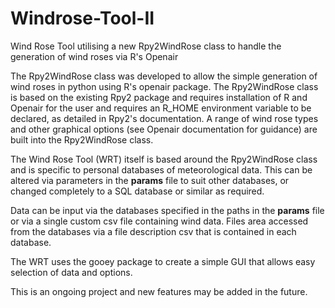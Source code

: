 # Windrose-Tool-II
Wind Rose Tool utilising a new Rpy2WindRose class to handle the generation of wind roses via R's Openair

The Rpy2WindRose class was developed to allow the simple generation of wind roses in python using R's openair package. The Rpy2WindRose class is based on the existing Rpy2 package and requires installation of R and Openair for the user and requires an R_HOME environment variable to be declared, as detailed in Rpy2's documentation. A range of wind rose types and other graphical options (see Openair documentation for guidance) are built into the Rpy2WindRose class. 

The Wind Rose Tool (WRT) itself is based around the Rpy2WindRose class and is specific to personal databases of meteorological data. This can be altered via parameters in the __params__ file to suit other databases, or changed completely to a SQL database or similar as required. 

Data can be input via the databases specified in the paths in the __params__ file or via a single custom csv file containing wind data. Files area accessed from the databases via a file description csv that is contained in each database. 

The WRT uses the gooey package to create a simple GUI that allows easy selection of data and options.

This is an ongoing project and new features may be added in the future. 

